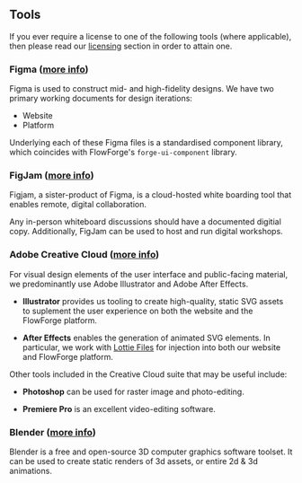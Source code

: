 ## Tools

If you ever require a license to one of the following tools (where applicable), then please read our [licensing](../peopleops#software-licenses) section in order to attain one.

### Figma ([more info](https://www.figma.com/))

Figma is used to construct mid- and high-fidelity designs. We have two primary working documents for design iterations:

- Website
- Platform

Underlying each of these Figma files is a standardised component library, which coincides with FlowForge's `forge-ui-component` library.

### FigJam ([more info](https://www.figma.com/figjam/))

Figjam, a sister-product of Figma, is a cloud-hosted white boarding tool that enables remote, digital collaboration. 

Any in-person whiteboard discussions should have a documented digitial copy. Additionally, FigJam can be used to host and run digital workshops.


### Adobe Creative Cloud ([more info](https://www.adobe.com/uk/creativecloud.html))

For visual design elements of the user interface and public-facing material, we predominantly use Adobe Illustrator and Adobe After Effects.

- **Illustrator** provides us tooling to create high-quality, static SVG assets to suplement the user experience on both the website and the FlowForge platform.

- **After Effects** enables the generation of animated SVG elements. In particular, we work with [Lottie Files](https://lottiefiles.com/) for injection into both our website and FlowForge platform.

Other tools included in the Creative Cloud suite that may be useful include:

- **Photoshop** can be used for raster image and photo-editing.

- **Premiere Pro** is an excellent video-editing software.

### Blender ([more info](https://blender.org))

Blender is a free and open-source 3D computer graphics software toolset. It can be used to create static renders of 3d assets, or entire 2d & 3d animations. 

